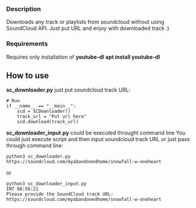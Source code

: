 ### Description
Downloads any track or playlists from soundcloud without using SoundCloud API.
Just put URL and enjoy with downloaded track :)

### Requirements
Requires only installation of **youtube-dl**
**apt install youtube-dl**

## How to use

**sc_downloader.py** just put soundcloud track URL:

```
# Run
if __name__ == "__main__":
    scd = SCDownloader()
    track_url = "Put url here"
    scd.download(track_url)
```

**sc_downloader_input.py** could be executed throught command line
You could just execute script and then input soundcloud track URL or just pass through command line:
```
python3 sc_downloader.py https://soundcloud.com/myabandonedhome/snowfall-w-oneheart  
```
or
```
python3 sc_downloader_input.py                                                                                        INT 08:56:21
Please provide the SoundCloud track URL: https://soundcloud.com/myabandonedhome/snowfall-w-oneheart
```
